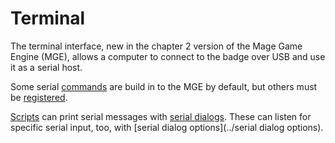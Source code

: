 # Terminal

The terminal interface, new in the chapter 2 version of the Mage Game Engine (MGE), allows a computer to connect to the badge over USB and use it as a serial host.

Some serial [commands](../hardware/commands) are build in to the MGE by default, but others must be [registered](../REGISTER_SERIAL_DIALOG_COMMAND).

[Scripts](../Scripts) can print serial messages with [serial dialogs](../dialogs/serial_dialogs). These can listen for specific serial input, too, with [serial dialog options](../serial dialog options).
